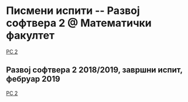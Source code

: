 # Писмени испити -- Развој софтвера 2 @ Математички факултет

[РС 2](../../README.md)

## Развој софтвера 2 2018/2019, завршни испит, фебруар 2019

[РС 2](../../README.md)